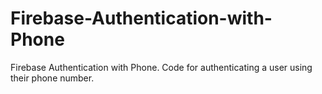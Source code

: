 # Firebase-Authentication-with-Phone
Firebase Authentication with Phone.
Code for authenticating a user using their phone number.
